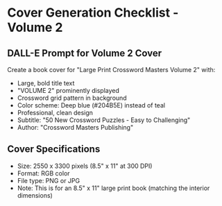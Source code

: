 # Cover Generation Checklist - Volume 2

## DALL-E Prompt for Volume 2 Cover

Create a book cover for "Large Print Crossword Masters Volume 2" with:
- Large, bold title text
- "VOLUME 2" prominently displayed
- Crossword grid pattern in background
- Color scheme: Deep blue (#204B5E) instead of teal
- Professional, clean design
- Subtitle: "50 New Crossword Puzzles - Easy to Challenging"
- Author: "Crossword Masters Publishing"

## Cover Specifications
- Size: 2550 x 3300 pixels (8.5" x 11" at 300 DPI)
- Format: RGB color
- File type: PNG or JPG
- Note: This is for an 8.5" x 11" large print book (matching the interior dimensions)
